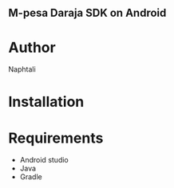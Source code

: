 ## M-pesa Daraja SDK on Android

# Author
Naphtali

# Installation

# Requirements
* Android studio
* Java
* Gradle
